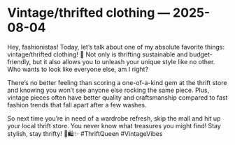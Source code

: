 # Vintage/thrifted clothing — 2025-08-04

Hey, fashionistas! Today, let’s talk about one of my absolute favorite things: vintage/thrifted clothing! 🌟 Not only is thrifting sustainable and budget-friendly, but it also allows you to unleash your unique style like no other. Who wants to look like everyone else, am I right?

There’s no better feeling than scoring a one-of-a-kind gem at the thrift store and knowing you won’t see anyone else rocking the same piece. Plus, vintage pieces often have better quality and craftsmanship compared to fast fashion trends that fall apart after a few washes.

So next time you’re in need of a wardrobe refresh, skip the mall and hit up your local thrift store. You never know what treasures you might find! Stay stylish, stay thrifty! 💃🛍✨ #ThriftQueen #VintageVibes